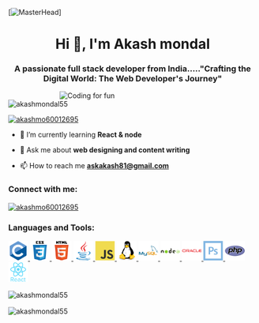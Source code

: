 [![MasterHead](https://miro.medium.com/v2/resize:fit:1400/0*ZEPJsASfB2z7hi_0)]
<h1 align="center">Hi 👋, I'm Akash mondal</h1>
<h3 align="center">A passionate full stack developer from India....."Crafting the Digital World: The Web Developer's Journey"</h3>
<img align="right" alt="Coding for fun" width="400" src="https://media.giphy.com/media/PI3QGKFN6XZUCMMqJm/giphy.gif">

<p align="left"> <img src="https://komarev.com/ghpvc/?username=akashmondal55&label=Profile%20views&color=0e75b6&style=flat" alt="akashmondal55" /> </p>

<p align="left"> <a href="https://twitter.com/akashmo60012695" target="blank"><img src="https://img.shields.io/twitter/follow/akashmo60012695?logo=twitter&style=for-the-badge" alt="akashmo60012695" /></a> </p>

- 🌱 I’m currently learning **React & node**

- 💬 Ask me about **web designing and content writing**

- 📫 How to reach me **askakash81@gmail.com**

<h3 align="left">Connect with me:</h3>
<p align="left">
<a href="https://twitter.com/akashmo60012695" target="blank"><img align="center" src="https://raw.githubusercontent.com/rahuldkjain/github-profile-readme-generator/master/src/images/icons/Social/twitter.svg" alt="akashmo60012695" height="30" width="40" /></a>
</p>

<h3 align="left">Languages and Tools:</h3>
<p align="left"> <a href="https://www.cprogramming.com/" target="_blank" rel="noreferrer"> <img src="https://raw.githubusercontent.com/devicons/devicon/master/icons/c/c-original.svg" alt="c" width="40" height="40"/> </a> <a href="https://www.w3schools.com/css/" target="_blank" rel="noreferrer"> <img src="https://raw.githubusercontent.com/devicons/devicon/master/icons/css3/css3-original-wordmark.svg" alt="css3" width="40" height="40"/> </a> <a href="https://www.w3.org/html/" target="_blank" rel="noreferrer"> <img src="https://raw.githubusercontent.com/devicons/devicon/master/icons/html5/html5-original-wordmark.svg" alt="html5" width="40" height="40"/> </a> <a href="https://www.java.com" target="_blank" rel="noreferrer"> <img src="https://raw.githubusercontent.com/devicons/devicon/master/icons/java/java-original.svg" alt="java" width="40" height="40"/> </a> <a href="https://developer.mozilla.org/en-US/docs/Web/JavaScript" target="_blank" rel="noreferrer"> <img src="https://raw.githubusercontent.com/devicons/devicon/master/icons/javascript/javascript-original.svg" alt="javascript" width="40" height="40"/> </a> <a href="https://www.linux.org/" target="_blank" rel="noreferrer"> <img src="https://raw.githubusercontent.com/devicons/devicon/master/icons/linux/linux-original.svg" alt="linux" width="40" height="40"/> </a> <a href="https://www.mysql.com/" target="_blank" rel="noreferrer"> <img src="https://raw.githubusercontent.com/devicons/devicon/master/icons/mysql/mysql-original-wordmark.svg" alt="mysql" width="40" height="40"/> </a> <a href="https://nodejs.org" target="_blank" rel="noreferrer"> <img src="https://raw.githubusercontent.com/devicons/devicon/master/icons/nodejs/nodejs-original-wordmark.svg" alt="nodejs" width="40" height="40"/> </a> <a href="https://www.oracle.com/" target="_blank" rel="noreferrer"> <img src="https://raw.githubusercontent.com/devicons/devicon/master/icons/oracle/oracle-original.svg" alt="oracle" width="40" height="40"/> </a> <a href="https://www.photoshop.com/en" target="_blank" rel="noreferrer"> <img src="https://raw.githubusercontent.com/devicons/devicon/master/icons/photoshop/photoshop-line.svg" alt="photoshop" width="40" height="40"/> </a> <a href="https://www.php.net" target="_blank" rel="noreferrer"> <img src="https://raw.githubusercontent.com/devicons/devicon/master/icons/php/php-original.svg" alt="php" width="40" height="40"/> </a> <a href="https://reactjs.org/" target="_blank" rel="noreferrer"> <img src="https://raw.githubusercontent.com/devicons/devicon/master/icons/react/react-original-wordmark.svg" alt="react" width="40" height="40"/> </a> </p>

<p><img align="center" src="https://github-readme-stats.vercel.app/api/top-langs?username=akashmondal55&show_icons=true&locale=en&layout=compact" alt="akashmondal55" /></p>

<p><img align="center" src="https://github-readme-streak-stats.herokuapp.com/?user=akashmondal55&" alt="akashmondal55" /></p>
